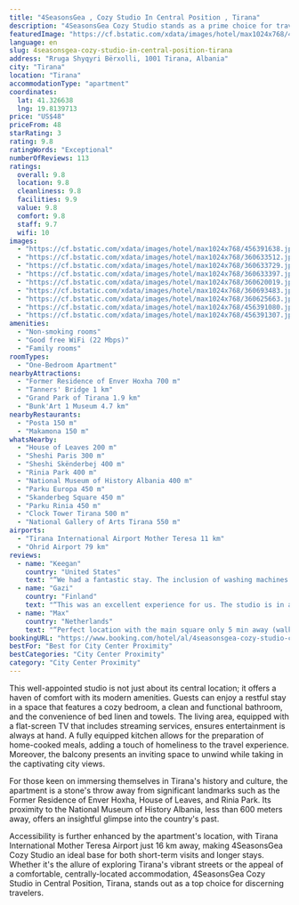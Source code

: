 ```yaml
---
title: "4SeasonsGea , Cozy Studio In Central Position , Tirana"
description: "4SeasonsGea Cozy Studio stands as a prime choice for travelers seeking comfort and convenience in the heart of Tirana."
featuredImage: "https://cf.bstatic.com/xdata/images/hotel/max1024x768/456391638.jpg?k=535317a70728af5e6e355da5908a95c045c99dc651f060c3185ef416d6fbe4d2&o=&hp=1"
language: en
slug: 4seasonsgea-cozy-studio-in-central-position-tirana
address: "Rruga Shyqyri Bërxolli, 1001 Tirana, Albania"
city: "Tirana"
location: "Tirana"
accommodationType: "apartment"
coordinates:
  lat: 41.326638
  lng: 19.8139713
price: "US$48"
priceFrom: 48
starRating: 3
rating: 9.8
ratingWords: "Exceptional"
numberOfReviews: 113
ratings:
  overall: 9.8
  location: 9.8
  cleanliness: 9.8
  facilities: 9.9
  value: 9.8
  comfort: 9.8
  staff: 9.7
  wifi: 10
images:
  - "https://cf.bstatic.com/xdata/images/hotel/max1024x768/456391638.jpg?k=535317a70728af5e6e355da5908a95c045c99dc651f060c3185ef416d6fbe4d2&o=&hp=1"
  - "https://cf.bstatic.com/xdata/images/hotel/max1024x768/360633512.jpg?k=3b3437daa90ea03fb18e4aab16747582064e389dda30dbbfef85ac92c13b645e&o=&hp=1"
  - "https://cf.bstatic.com/xdata/images/hotel/max1024x768/360633729.jpg?k=4da6be378d9d181914882dcea7aa26a19a524c9fb17a983e941d762e3eed11cd&o=&hp=1"
  - "https://cf.bstatic.com/xdata/images/hotel/max1024x768/360633397.jpg?k=6214da7d6aa77c399d60487bb70d2ca730c3aa4a7f5eccf3e89de97b60a79ad0&o=&hp=1"
  - "https://cf.bstatic.com/xdata/images/hotel/max1024x768/360620019.jpg?k=acfeb9f27fdc67bc84216d51e6e001c402e87bd8ae0bdc05142e0caede4f2b97&o=&hp=1"
  - "https://cf.bstatic.com/xdata/images/hotel/max1024x768/360693483.jpg?k=66b09a46ca40a53e1d44d1ca7a789d40e5f455a1ee37c974a8a439dcfa89d565&o=&hp=1"
  - "https://cf.bstatic.com/xdata/images/hotel/max1024x768/360625663.jpg?k=bc63834671aa6ca4d3770c19cfe2a314f228dcea3af75887aa68c949b06f6e32&o=&hp=1"
  - "https://cf.bstatic.com/xdata/images/hotel/max1024x768/456391080.jpg?k=d9413338d2ece9641e474fe87ed291797bc52cf36cf695cf5298d8d41b851202&o=&hp=1"
  - "https://cf.bstatic.com/xdata/images/hotel/max1024x768/456391307.jpg?k=8812ef90b89eea22dfee0d3992251cd41f2e0943bd4245970953d9c44fc3d451&o=&hp=1"
amenities:
  - "Non-smoking rooms"
  - "Good free WiFi (22 Mbps)"
  - "Family rooms"
roomTypes:
  - "One-Bedroom Apartment"
nearbyAttractions:
  - "Former Residence of Enver Hoxha 700 m"
  - "Tanners' Bridge 1 km"
  - "Grand Park of Tirana 1.9 km"
  - "Bunk'Art 1 Museum 4.7 km"
nearbyRestaurants:
  - "Posta 150 m"
  - "Makamona 150 m"
whatsNearby:
  - "House of Leaves 200 m"
  - "Sheshi Paris 300 m"
  - "Sheshi Skënderbej 400 m"
  - "Rinia Park 400 m"
  - "National Museum of History Albania 400 m"
  - "Parku Europa 450 m"
  - "Skanderbeg Square 450 m"
  - "Parku Rinia 450 m"
  - "Clock Tower Tirana 500 m"
  - "National Gallery of Arts Tirana 550 m"
airports:
  - "Tirana International Airport Mother Teresa 11 km"
  - "Ohrid Airport 79 km"
reviews:
  - name: "Keegan"
    country: "United States"
    text: "“We had a fantastic stay. The inclusion of washing machines with provided detergent was incredibly convenient, and the balcony's foldable rack for drying clothes added to the practicality. The bed was comfortable, and the spacious layout of the...”"
  - name: "Gazi"
    country: "Finland"
    text: "“This was an excellent experience for us. The studio is in a very good location with good restaurants and top attractions. The studio is very modern with everything you need. It was very clean. What we loved most is the behavior of the staff. The...”"
  - name: "Max"
    country: "Netherlands"
    text: "“Perfect location with the main square only 5 min away (walking). Accommodation was very clean and stylish. Big supermarkt around the corner. Also the owner is very helpful. Would definitely stay here again.”"
bookingURL: "https://www.booking.com/hotel/al/4seasonsgea-cozy-studio-city-centre-ac-ba-wifi.en-gb.html?aid=8035640"
bestFor: "Best for City Center Proximity"
bestCategories: "City Center Proximity"
category: "City Center Proximity"
---
```


This well-appointed studio is not just about its central location; it offers a haven of comfort with its modern amenities. Guests can enjoy a restful stay in a space that features a cozy bedroom, a clean and functional bathroom, and the convenience of bed linen and towels. The living area, equipped with a flat-screen TV that includes streaming services, ensures entertainment is always at hand. A fully equipped kitchen allows for the preparation of home-cooked meals, adding a touch of homeliness to the travel experience. Moreover, the balcony presents an inviting space to unwind while taking in the captivating city views.

For those keen on immersing themselves in Tirana's history and culture, the apartment is a stone's throw away from significant landmarks such as the Former Residence of Enver Hoxha, House of Leaves, and Rinia Park. Its proximity to the National Museum of History Albania, less than 600 meters away, offers an insightful glimpse into the country's past.

Accessibility is further enhanced by the apartment's location, with Tirana International Mother Teresa Airport just 16 km away, making 4SeasonsGea Cozy Studio an ideal base for both short-term visits and longer stays. Whether it's the allure of exploring Tirana's vibrant streets or the appeal of a comfortable, centrally-located accommodation, 4SeasonsGea Cozy Studio in Central Position, Tirana, stands out as a top choice for discerning travelers.